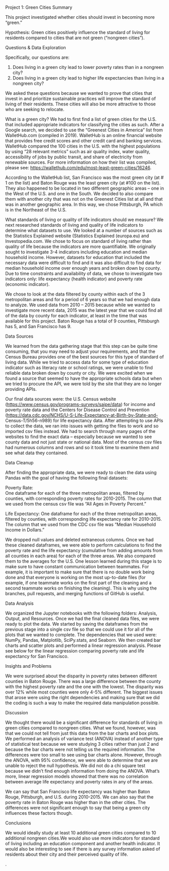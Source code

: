 
Project 1: Green Cities 
Summary

This project investigated whether cities should invest in becoming more “green.” 

Hypothesis:
Green cities positively influence the standard of living for residents compared to cities that are not  green (“nongreen cities”).

Questions & Data Exploration

Specifically, our questions are:

1)	Does living in a green city lead to lower poverty rates than in a nongreen city?
2)	Does living in a green city lead to higher life expectancies than living in a nongreen city?


We asked these questions because we wanted to prove that cities that invest in and prioritize sustainable practices will improve the standard of living of their residents. These cities will also be more attractive to those who are seeking to relocate.


What is a green city?
We had to first find a list of green cities for the U.S. that included appropriate indicators for classifying the cities as such. After a Google search, we decided to use the “Greenest Cities in America”  list from WalletHub.com (compiled in 2019). WalletHub is an online financial website that provides free credit scores and other credit card and banking services. WalletHub compared the 100 cities in the U.S. with the highest populations by using “28 relevant metrics” such as air quality index, water quality, accessibility of jobs by public transit, and share of electricity from renewable sources. For more information on how their list was compiled, please see: https://wallethub.com/edu/most-least-green-cities/16246.

According to the WalletHub list, San Francisco was the most green city (at # 1 on the list) and Baton Rouge was the least green city (at #100 on the list). They also happened to be located in two different geographic areas – one in the West of the U.S. and one in the South. We decided to also compare them with another city that was not on the Greenest Cities list at all and that was in another geographic area. In this way, we chose Pittsburgh, PA which is in the Northeast of the U.S.

What standards of living or quality of life indicators should we measure?
We next researched standards of living and quality of life indicators to determine what datasets to use. We looked at a number of sources such as the Statistics Explained website (Statistics Explained (europa.eu) and Investopedia.com.  We chose to focus on standard of living rather than quality of life because the indicators are more quantifiable. We originally sought to investigate 3-4 indicators including education and median household income. However, datasets for education that included the necessary data were difficult to find and it was also difficult to find data for median household income over enough  years and broken down by county. Due to time constraints and availability of data, we chose to investigate two indicators only: life expectancy (health indicator) and poverty rate (economic indicator).

We chose to look at the data filtered by county within each of the 3 metropolitan areas and for a period of 6 years so that we had enough data to analyze. We used data from 2010 – 2015 because while we wanted to investigate more recent data, 2015 was the latest year that we could find all of the data by county for each indicator, at least in the time that was available for this project. Baton Rouge has a total of 9 counties, Pittsburgh has 5, and San Francisco has 9. 

Data Sources

We learned from the data gathering stage that this step can be quite time consuming, that you may need to adjust your requirements, and that the Census Bureau provides one of the best sources for this type of standard of living data. While we tried to access data for some type of education indicator such as literacy rate or school ratings, we were unable to find reliable data broken down by county or city. We were excited when we found a source that seemed to have the appropriate schools data but when we tried to procure the API, we were told by the site that they are no longer providing APIs. 

Our final data sources were: the U.S. Census website (https://www.census.gov/programs-surveys/saipe/data) for income and poverty rate data and the Centers for Disease Control and Prevention (https://data.cdc.gov/NCHS/U-S-Life-Expectancy-at-Birth-by-State-and-
Census-T/5h56-n989) for life expectancy data. After attempting to use APIs to collect the data, we ran into issues with getting the files to work and so imported csv files instead. We had to search through many pages of the websites to find the exact data – especially because we wanted to see county data and not just state or national data. Most of the census csv files had numerous columns and rows and so it took time to examine them and see what data they contained.


Data Cleanup 

After finding the appropriate data, we were ready to clean the data using Pandas with the goal of having the following final datasets:


Poverty Rate:  
One dataframe for each of the three metropolitan areas, filtered by counties, with corresponding poverty rates for 2010-2015. The column that we used from the census csv file was “All Ages in Poverty Percent.” 

Life Expectancy:
One dataframe for each of the three metropolitan areas, filtered by counties, with corresponding life expectancy rate for 2010-2015. The column that we used from the CDC csv file was “Median Household Income in Dollars.”

We dropped null values and deleted extraneous columns. Once we had these cleaned dataframes, we were able to perform calculations to find the poverty rate and the life expectancy (cumulative from adding amounts from all counties in each area) for each of the three areas. We also compared them to the averages for the U.S. One lesson learned during this stage is to make sure to have constant communication between teammates. For example, it is important to make sure that there is no double work being done and that everyone is working on the most up-to-date files (for example, if one teammate works on the first part of the cleaning and a second teammate works on finishing the cleaning). This is why using the branches, pull requests, and merging functions of GitHub is useful.


Data Analysis


We organized the Jupyter notebooks with the following folders: Analysis, Output, and Resources. Once we had the final cleaned data files, we were ready to plot the data. We started by saving the dataframes from the previous stage into a single csv file so that we could use it for all of the plots that we wanted to complete. The dependencies that we used were: NumPy, Pandas, Matplotlib, SciPy.stats, and Seaborn. We then created bar charts and scatter plots and performed a linear regression analysis. Please see below for the linear regression comparing poverty rate and life expectancy for San Francisco.



Insights and Problems 

We were surprised about the disparity in poverty rates between different counties in Baton Rouge. There was a large difference between the county with the highest poverty rate and the one with the lowest. The disparity was over 12% while most counties were only  4-5% different. The biggest issues that arose were using the right dependencies and making sure that we did the coding is such a way to make the required data manipulation possible. 


Discussion

We thought there would be a significant difference for standards of living in green cities compared to nongreen cities. What we found, however, was that we could not tell from just this data from the bar charts and box plots. We performed an analysis of variance test (ANOVA) instead of another type of statistical test because we were studying 3 cities rather than just 2 and because the bar charts were not telling us the required information.  The differences were too small to see using bar charts alone. However, through the ANOVA, with 95% confidence, we were able to determine that we are unable to reject the null hypothesis. We did not do a chi square test because we didn’t find enough information from doing the ANOVA. What’s more, linear regression models showed that there was no correlation between average life expectancy and poverty rates in any of the areas.


We can say that San Francisco life expectancy was higher than Baton Rouge, Pittsburgh, and U.S. during 2010-2015. We can also say that the poverty rate in Baton Rouge was higher than in the other cities. The differences were not significant enough to say that being a green city influences these factors though.


Conclusions

We would ideally study at least 10 additional green cities compared to 10 additional nongreen cities.We would also use more indicators for standard of living including an education component and another health indicator. It would also be interesting to see if there is any survey information asked of residents about their city and their perceived quality of life.











.




